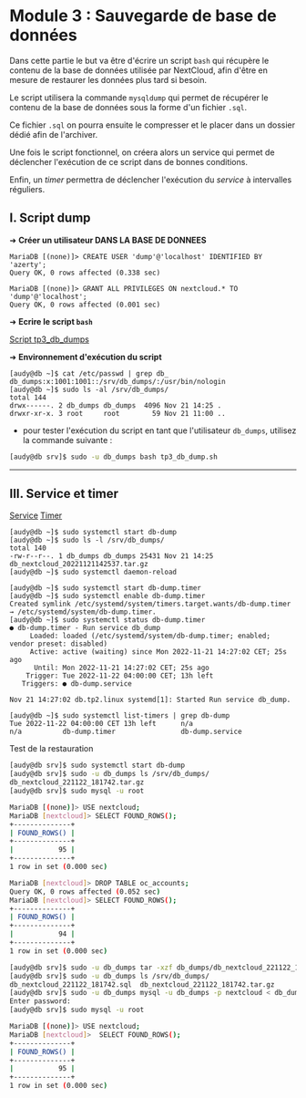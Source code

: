 # Module 3 : Sauvegarde de base de données

Dans cette partie le but va être d'écrire un script `bash` qui récupère le contenu de la base de données utilisée par NextCloud, afin d'être en mesure de restaurer les données plus tard si besoin.

Le script utilisera la commande `mysqldump` qui permet de récupérer le contenu de la base de données sous la forme d'un fichier `.sql`.

Ce fichier `.sql` on pourra ensuite le compresser et le placer dans un dossier dédié afin de l'archiver.

Une fois le script fonctionnel, on créera alors un service qui permet de déclencher l'exécution de ce script dans de bonnes conditions.

Enfin, un _timer_ permettra de déclencher l'exécution du _service_ à intervalles réguliers.

## I. Script dump

➜ **Créer un utilisateur DANS LA BASE DE DONNEES**

```
MariaDB [(none)]> CREATE USER 'dump'@'localhost' IDENTIFIED BY 'azerty';
Query OK, 0 rows affected (0.338 sec)

MariaDB [(none)]> GRANT ALL PRIVILEGES ON nextcloud.* TO 'dump'@'localhost';
Query OK, 0 rows affected (0.001 sec)
```

➜ **Ecrire le script `bash`**

[Script tp3_db_dumps](./tp3_db_dump.sh)

➜ **Environnement d'exécution du script**

```
[audy@db ~]$ cat /etc/passwd | grep db_
db_dumps:x:1001:1001::/srv/db_dumps/:/usr/bin/nologin
[audy@db ~]$ sudo ls -al /srv/db_dumps/
total 144
drwx------. 2 db_dumps db_dumps  4096 Nov 21 14:25 .
drwxr-xr-x. 3 root     root        59 Nov 21 11:00 ..
```

- pour tester l'exécution du script en tant que l'utilisateur `db_dumps`, utilisez la commande suivante :

```bash
[audy@db srv]$ sudo -u db_dumps bash tp3_db_dump.sh
```

---

## III. Service et timer

[Service](./db-dump.service)
[Timer](./db-dump.timer)

```
[audy@db ~]$ sudo systemctl start db-dump
[audy@db ~]$ sudo ls -l /srv/db_dumps/
total 140
-rw-r--r--. 1 db_dumps db_dumps 25431 Nov 21 14:25 db_nextcloud_20221121142537.tar.gz
[audy@db ~]$ sudo systemctl daemon-reload
```

```
[audy@db ~]$ sudo systemctl start db-dump.timer
[audy@db ~]$ sudo systemctl enable db-dump.timer
Created symlink /etc/systemd/system/timers.target.wants/db-dump.timer → /etc/systemd/system/db-dump.timer.
[audy@db ~]$ sudo systemctl status db-dump.timer
● db-dump.timer - Run service db_dump
     Loaded: loaded (/etc/systemd/system/db-dump.timer; enabled; vendor preset: disabled)
     Active: active (waiting) since Mon 2022-11-21 14:27:02 CET; 25s ago
      Until: Mon 2022-11-21 14:27:02 CET; 25s ago
    Trigger: Tue 2022-11-22 04:00:00 CET; 13h left
   Triggers: ● db-dump.service

Nov 21 14:27:02 db.tp2.linux systemd[1]: Started Run service db_dump.

[audy@db ~]$ sudo systemctl list-timers | grep db-dump
Tue 2022-11-22 04:00:00 CET 13h left      n/a                         n/a          db-dump.timer                db-dump.service
```

Test de la restauration

```bash
[audy@db srv]$ sudo systemctl start db-dump
[audy@db srv]$ sudo -u db_dumps ls /srv/db_dumps/
db_nextcloud_221122_181742.tar.gz
[audy@db srv]$ sudo mysql -u root

MariaDB [(none)]> USE nextcloud;
MariaDB [nextcloud]> SELECT FOUND_ROWS();
+--------------+
| FOUND_ROWS() |
+--------------+
|           95 |
+--------------+
1 row in set (0.000 sec)

MariaDB [nextcloud]> DROP TABLE oc_accounts;
Query OK, 0 rows affected (0.052 sec)
MariaDB [nextcloud]> SELECT FOUND_ROWS();
+--------------+
| FOUND_ROWS() |
+--------------+
|           94 |
+--------------+
1 row in set (0.000 sec)

[audy@db srv]$ sudo -u db_dumps tar -xzf db_dumps/db_nextcloud_221122_181742.tar.gz
[audy@db srv]$ sudo -u db_dumps ls /srv/db_dumps/
db_nextcloud_221122_181742.sql  db_nextcloud_221122_181742.tar.gz
[audy@db srv]$ sudo -u db_dumps mysql -u db_dumps -p nextcloud < db_dumps/db_nextcloud_221122_181742.sql
Enter password:
[audy@db srv]$ sudo mysql -u root

MariaDB [(none)]> USE nextcloud;
MariaDB [nextcloud]>  SELECT FOUND_ROWS();
+--------------+
| FOUND_ROWS() |
+--------------+
|           95 |
+--------------+
1 row in set (0.000 sec)
```
